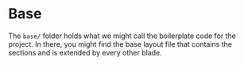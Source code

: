 # Base

The `base/` folder holds what we might call the boilerplate code for the project. In there, you might find the base layout file that contains the sections and is extended by every other blade.
